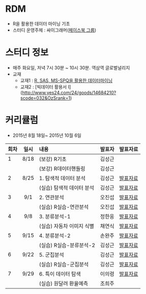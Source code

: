 # RDM
* R을 활용한 데이터 마이닝 기초
* 스터디 운영주체 : 싸이그래머([페이스북 그룹](https://www.facebook.com/groups/psygrammer/))

# 스터디 정보 
* 매주 화요일, 저녁 7시 30분 ~ 10시 30분. 역삼역 글로벌널리지
* 교재
  - 교재1 : [R, SAS, MS-SPQ을 활용한 데이터마이닝](http://www.yes24.com/24/goods/6354305)
  - 교재2 : [빅데이터 활용서 I] (http://www.yes24.com/24/goods/14684210?scode=032&OzSrank=1)

# 커리큘럼
* 2015년 8월 18일~ 2015년 10월 6일

| 회차  | 일시   | 내용                                  | 발표자  |              발표자료                    |
| ----- |:------:| :-------------------------------------|:-------:|:----------------------------------------: |
| 1 |8/18|(보강) R기초 |김성근|[]() 
|   |    |(보강) R데이터핸들링|김성근|[]() |
| 2 |8/25|1. 탐색적 데이터 분석|김성근|[발표자료](https://drive.google.com/file/d/0B_Ekt7icI0htMWllUzA5eVpSU1U/view?usp=sharing) 
|   |    |(실습) 탐색적 데이터 분석|김성근|[발표자료](https://github.com/psygrammer/RDM/blob/master/R_files/1.DM_CH2.md) |
| 3 |9/1|2. 연관분석 |오진섭|[발표자료](https://drive.google.com/file/d/0B_Ekt7icI0htQ1ZTekV2QXluRFU/view?usp=sharing) |
|   |    |(실습) R실습-연관분석|오진섭|[발표자료](https://github.com/psygrammer/RDM/blob/master/R_files/2.asso.md) |
| 4 |9/8|3. 분류분석-1 |정한웅|[발표자료](https://drive.google.com/file/d/0B_Ekt7icI0htcGtDMFhaQjc3b2c/view?usp=sharing) |
|   |    |(실습) 자동차 이미지 식별|채연식|[발표자료](https://drive.google.com/file/d/0B_Ekt7icI0htX2gzRVVjdjYwQVU/view?usp=sharing) |
| 5 |9/15|4. 분류분석-2 |손완주|[발표자료](https://drive.google.com/file/d/0B_Ekt7icI0htM0hzUEVraGl6SWs/view?usp=sharing) |
|   |    |(실습) R실습-분류분석-2|김성근|[발표자료](https://github.com/psygrammer/RDM/blob/master/R_files/DM_ch6.md) |
| 6 |9/22|5. 군집분석 |김성근|[발표자료](https://drive.google.com/file/d/0B_Ekt7icI0htdGhacUpIMlFMOGc/view?usp=sharing) |
|   |    |(실습) R실습-군집분석|김성근|[발표자료](https://github.com/psygrammer/RDM/blob/master/R_files/DM_CH7.md) |
| 7 |9/29|6. 특이 데이터 탐색 |이의령|[발표자료](https://drive.google.com/file/d/0B_Ekt7icI0htYk1QS3phdG5MWGc/view?usp=sharing) |
|   |    |(실습) 원달려 환율예측 |조희주|[]()|


